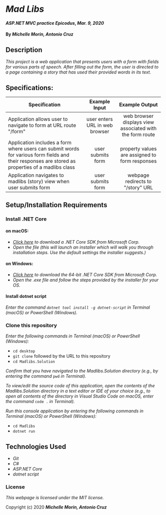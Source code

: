 # _Mad Libs_

#### _ASP.NET MVC practice Epicodus_, _Mar. 9, 2020_

#### By _**Michelle Morin, Antonio Cruz**_

## Description

_This project is a web application that presents users with a form with fields for various parts of speech. After filling out the form, the user is directed to a page containing a story that has used their provided words in its text._ 

## Specifications:

| Specification | Example Input | Example Output | 
| ------------- |:-------------:| :-------------:|
| Application allows user to navigate to form at URL route "/form" | user enters URL in web browser | web browser displays view associated with the form route |
| Application includes a form where users can submit words for various form fields and their responses are stored as properties of a madlibs class | user submits form | property values are assigned to form responses  |
| Application navigates to madlibs (story) view when user submits form | user submits form | webpage redirects to "/story" URL |

## Setup/Installation Requirements

### Install .NET Core

#### on macOS:
* _[Click here](https://dotnet.microsoft.com/download/thank-you/dotnet-sdk-2.2.106-macos-x64-installer) to download a .NET Core SDK from Microsoft Corp._
* _Open the file (this will launch an installer which will walk you through installation steps. Use the default settings the installer suggests.)_

#### on Windows:
* _[Click here](https://dotnet.microsoft.com/download/thank-you/dotnet-sdk-2.2.203-windows-x64-installer) to download the 64-bit .NET Core SDK from Microsoft Corp._
* _Open the .exe file and follow the steps provided by the installer for your OS._

#### Install dotnet script
_Enter the command ``dotnet tool install -g dotnet-script`` in Terminal (macOS) or PowerShell (Windows)._

### Clone this repository

_Enter the following commands in Terminal (macOS) or PowerShell (Windows):_
* ``cd desktop``
* ``git clone`` followed by the URL to this repository
* ``cd Madlibs.Solution``

_Confirm that you have navigated to the Madlibs.Solution directory (e.g., by entering the command_ ``pwd`` _in Terminal)._

_To view/edit the source code of this application, open the contents of the Madlibs.Solution directory in a text editor or IDE of your choice (e.g., to open all contents of the directory in Visual Studio Code on macOS, enter the command_ ``code .`` _in Terminal)._

_Run this console application by entering the following commands in Terminal (macOS) or PowerShell (Windows):_
* ``cd Madlibs``
* ``dotnet run``

## Technologies Used
* _Git_
* _C#_
* _ASP.NET Core_
* _dotnet script_

### License

*This webpage is licensed under the MIT license.*

Copyright (c) 2020 **_Michelle Morin, Antonio Cruz_**
